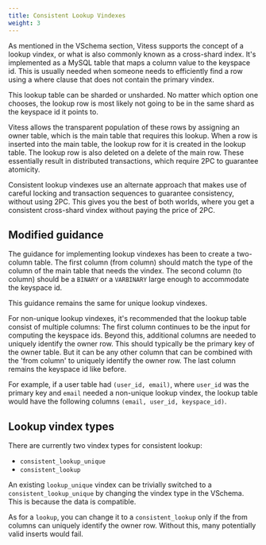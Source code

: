 ```yaml
---
title: Consistent Lookup Vindexes
weight: 3
---
```


As mentioned in the VSchema section, Vitess supports the concept of a lookup vindex, or what is also commonly known as a cross-shard index. It's implemented as a MySQL table that maps a column value to the keyspace id. This is usually needed when someone needs to efficiently find a row using a where clause that does not contain the primary vindex.

This lookup table can be sharded or unsharded. No matter which option one chooses, the lookup row is most likely not going to be in the same shard as the keyspace id it points to.

Vitess allows the transparent population of these rows by assigning an owner table, which is the main table that requires this lookup. When a row is inserted into the main table, the lookup row for it is created in the lookup table. The lookup row is also deleted on a delete of the main row. These essentially result in distributed transactions, which require 2PC to guarantee atomicity.

Consistent lookup vindexes use an alternate approach that makes use of careful locking and transaction sequences to guarantee consistency, without using 2PC. This gives you the best of both worlds, where you get a consistent cross-shard vindex without paying the price of 2PC.

## Modified guidance

The guidance for implementing lookup vindexes has been to create a two-column table. The first column (from column) should match the type of the column of the main table that needs the vindex. The second column (to column) should be a `BINARY` or a `VARBINARY` large enough to accommodate the keyspace id.

This guidance remains the same for unique lookup vindexes.

For non-unique lookup vindexes, it's recommended that the lookup table consist of multiple columns: The first column continues to be the input for computing the keyspace ids. Beyond this, additional columns are needed to uniquely identify the owner row. This should typically be the primary key of the owner table. But it can be any other column that can be combined with the 'from column' to uniquely identify the owner row. The last column remains the keyspace id like before.

For example, if a user table had `(user_id, email)`, where `user_id` was the primary key and `email` needed a non-unique lookup vindex, the lookup table would have the following columns `(email, user_id, keyspace_id)`.

## Lookup vindex types

There are currently two vindex types for consistent lookup:

* `consistent_lookup_unique`
* `consistent_lookup`

An existing `lookup_unique` vindex can be trivially switched to a `consistent_lookup_unique` by changing the vindex type in the VSchema. This is because the data is compatible.

As for a `lookup`, you can change it to a `consistent_lookup` only if the from columns can uniquely identify the owner row. Without this, many potentially valid inserts would fail.

